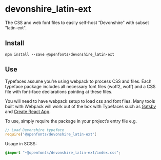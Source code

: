 
# devonshire_latin-ext

The CSS and web font files to easily self-host “Devonshire” with subset "latin-ext".

## Install

`npm install --save @openfonts/devonshire_latin-ext`

## Use

Typefaces assume you’re using webpack to process CSS and files. Each typeface
package includes all necessary font files (woff2, woff) and a CSS file with
font-face declarations pointing at these files.

You will need to have webpack setup to load css and font files. Many tools built
with Webpack will work out of the box with Typefaces such as [Gatsby](https://github.com/gatsbyjs/gatsby)
and [Create React App](https://github.com/facebookincubator/create-react-app).

To use, simply require the package in your project’s entry file e.g.

```javascript
// Load Devonshire typeface
require('@openfonts/devonshire_latin-ext')
```

Usage in SCSS:
```scss
@import "~@openfonts/devonshire_latin-ext/index.css";
```
